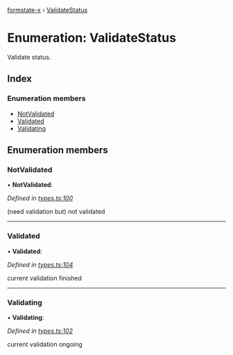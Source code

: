 [formstate-x](../README.md) › [ValidateStatus](validatestatus.md)

# Enumeration: ValidateStatus

Validate status.

## Index

### Enumeration members

* [NotValidated](validatestatus.md#notvalidated)
* [Validated](validatestatus.md#validated)
* [Validating](validatestatus.md#validating)

## Enumeration members

###  NotValidated

• **NotValidated**:

*Defined in [types.ts:100](https://github.com/qiniu/formstate-x/blob/1867f21/src/types.ts#L100)*

(need validation but) not validated

___

###  Validated

• **Validated**:

*Defined in [types.ts:104](https://github.com/qiniu/formstate-x/blob/1867f21/src/types.ts#L104)*

current validation finished

___

###  Validating

• **Validating**:

*Defined in [types.ts:102](https://github.com/qiniu/formstate-x/blob/1867f21/src/types.ts#L102)*

current validation ongoing
